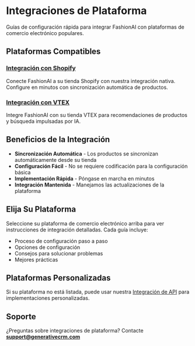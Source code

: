 # Integraciones de Plataforma

Guías de configuración rápida para integrar FashionAI con plataformas de comercio electrónico populares.

## Plataformas Compatibles

### [Integración con Shopify](./shopify-integration)
Conecte FashionAI a su tienda Shopify con nuestra integración nativa. Configure en minutos con sincronización automática de productos.

### [Integración con VTEX](./vtex-integration)
Integre FashionAI con su tienda VTEX para recomendaciones de productos y búsqueda impulsadas por IA.

## Beneficios de la Integración

- **Sincronización Automática** - Los productos se sincronizan automáticamente desde su tienda
- **Configuración Fácil** - No se requiere codificación para la configuración básica
- **Implementación Rápida** - Póngase en marcha en minutos
- **Integración Mantenida** - Manejamos las actualizaciones de la plataforma

## Elija Su Plataforma

Seleccione su plataforma de comercio electrónico arriba para ver instrucciones de integración detalladas. Cada guía incluye:
- Proceso de configuración paso a paso
- Opciones de configuración
- Consejos para solucionar problemas
- Mejores prácticas

## Plataformas Personalizadas

Si su plataforma no está listada, puede usar nuestra [Integración de API](../api) para implementaciones personalizadas.

## Soporte

¿Preguntas sobre integraciones de plataforma? Contacte **support@generativecrm.com**

